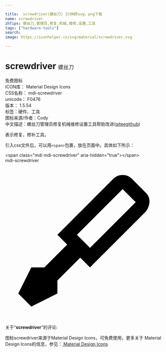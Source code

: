 ```yaml
---

title:  screwdriver(螺丝刀) ICON转svg、png下载
name: screwdriver
zhTips: 螺丝刀,管理员,修复,机械,维修,设置,工具
tags: ["hardware-tools"]
search: 
image: https://iconhelper.cn/svg/material/screwdriver.svg

---
```


# screwdriver  <small style="font-size: 60%;font-weight: 100">螺丝刀</small>


<div class="detail-page">
<p>
<span><span class="badge-success badge">免费图标</span> </span>
<br/>
<span>
ICON库：
<span class="badge-secondary badge">Material Design Icons</span> 
</span>
<br/>
<span>
CSS名称：
<span class="badge-secondary badge">mdi-screwdriver</span> 
</span>
<br/>
<span>
unicode：
<span class="badge-secondary badge">F0476</span> 
<copy-btn content='F0476' btn-title=""></copy-btn>
<copy-btn :content='String.fromCodePoint(parseInt("F0476", 16))' btn-title="复制U"></copy-btn>
</span>
<br/>
<span>
版本：
<span class="badge-secondary badge">1.5.54</span> 
</span><br/><span>标签：<span class="badge-light badge"><router-link to="/tags/hardware-tools.html">硬件、工具</router-link></span></span>
<br/>
<span>图标来源/作者：<span class="badge-light badge">Cody</span></span> 
<br/>
<span class="zh-detail">中文描述：<span class="badge-primary badge">螺丝刀</span><span class="badge-primary badge">管理员</span><span class="badge-primary badge">修复</span><span class="badge-primary badge">机械</span><span class="badge-primary badge">维修</span><span class="badge-primary badge">设置</span><span class="badge-primary badge">工具</span><span class="help-link"><span>帮助改进</span>(<a href="https://gitee.com/liuwave/icon-helper/edit/master/json/material/screwdriver.json" target="_blank" rel="noopener noreferrer">gitee</a><a href="https://github.com/liuwave/icon-helper/edit/master/json/material/screwdriver.json" target="_blank" rel="noopener noreferrer">github</a></span>)</span><br/>
</p>
</div><div class="description description alert alert-light">表示修复，修补工具。</div>
<div class="alert alert-dark">
  <i class="mdi mdi-screwdriver mdi-48px"></i>
  <i class="mdi mdi-screwdriver mdi-36px"></i>
  <i class="mdi mdi-screwdriver mdi-24px"></i>
  <i class="mdi mdi-screwdriver mdi-18px"></i>
</div>
<div>
  <p>引入css文件后，可以用<code>&lt;span&gt;</code>包裹，放在页面中。具体如下所示：    
  </p>
  <div class="alert alert-primary" style="font-size: 14px">
    &lt;span class="mdi mdi-screwdriver" aria-hidden="true"&gt;&lt;/span&gt;
    <copy-btn content='<span class="mdi mdi-screwdriver" aria-hidden="true"></span>'></copy-btn>
  </div>
  <div class="alert alert-secondary">
    <i class="mdi mdi-screwdriver"
    style="font-size: 24px"
    aria-hidden="true"></i> mdi-screwdriver
    <copy-btn content="mdi-screwdriver" btn-title="复制图标名称"></copy-btn>
  </div>
</div>
<div id="svg" class="svg-wrap">
<svg xmlns="http://www.w3.org/2000/svg" viewBox="0 0 24 24"><path d="M18,1.83C17.5,1.83 17,2 16.59,2.41C13.72,5.28 8,11 8,11L9.5,12.5L6,16H4L2,20L4,22L8,20V18L11.5,14.5L13,16C13,16 18.72,10.28 21.59,7.41C22.21,6.5 22.37,5.37 21.59,4.59L19.41,2.41C19,2 18.5,1.83 18,1.83M18,4L20,6L13,13L11,11L18,4Z" /></svg>
</div>
<detail full-name='mdi-screwdriver'></detail>
<div class="icon-detail__container">
<p>关于“<b>screwdriver</b>”的评论:</p>
</div>
<Vssue title="关于“screwdriver”的评论" />    
<div><p>图标screwdriver来源于Material Design Icons，可免费使用，更多关于 Material Design Icons的信息，参见：<a target="_blank" href="https://iconhelper.cn/material.html"> Material Design Icons</a>
</p></div>

